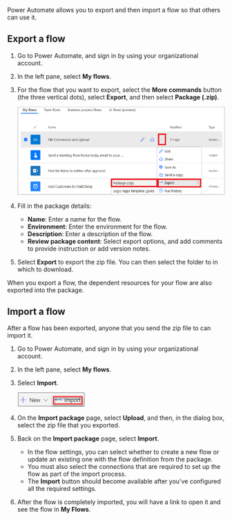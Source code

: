 Power Automate allows you to export and then import a flow so that others can use it.

## Export a flow

1. Go to Power Automate, and sign in by using your organizational account.

1. In the left pane, select **My flows**.

1. For the flow that you want to export, select the **More commands** button (the three vertical dots), select **Export**, and then select **Package (.zip)**.

    ![Export a package](../media/flow-export.png)

1. Fill in the package details:

    - **Name**: Enter a name for the flow.
    - **Environment**: Enter the environment for the flow.
    - **Description**: Enter a description of the flow.
    - **Review package content**: Select export options, and add comments to provide instruction or add version notes.

1. Select **Export** to export the zip file. You can then select the folder to in which to download.

When you export a flow, the dependent resources for your flow are also exported into the package.

## Import a flow

After a flow has been exported, anyone that you send the zip file to can import it.

1. Go to Power Automate, and sign in by using your organizational account.
1. In the left pane, select **My flows**.
1. Select **Import**.

    ![Import a flow](../media/flow-import.png)

1. On the **Import package** page, select **Upload**, and then, in the dialog box, select the zip file that you exported.
1. Back on the **Import package** page, select **Import**.

    - In the flow settings, you can select whether to create a new flow or update an existing one with the flow definition from the package.
    - You must also select the connections that are required to set up the flow as part of the import process.
    - The **Import** button should become available after you've configured all the required settings.

1. After the flow is completely imported, you will have a link to open it and see the flow in **My Flows**.
